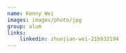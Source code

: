 ```yaml
---
name: Kenny Wei
images: images/photo/jpg
group: alum
links:
    linkedin: zhuojian-wei-21b932194
---
```

